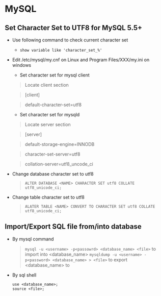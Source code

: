 # MySQL
## Set Character Set to UTF8 for MySQL 5.5+
* Use following command to check current character set
    * `show variable like 'character_set_%'` 
* Edit /etc/mysql/my.cnf on Linux and Program Files/XXX/my.ini on windows
    * Set character set for mysql client
    > Locate client section
    
    > [client]
    
    > default-character-set=utf8
    
    * Set character set for mysqld
    > Locate server section
    
    > [server]
    
    > default-storage-engine=INNODB
    
    > character-set-server=utf8
    
    > collation-server=utf8_uncode_ci
    
* Change database character set to utf8
    > `ALTER DATABASE <NAME> CHARACTER SET utf8 COLLATE utf8_unicode_ci;` 
    
* Change table character set to utf8
    > `ALATER TABLE <NAME> CONVERT TO CHARACTER SET utf8 COLLATE utf8_unicode_ci;`
## Import/Export SQL file from/into database
* By mysql command
    > `mysql -u <username> -p<passowrd> <database_name> <file>` to import <file> into <database_name>
    > `mysqldump -u <username> -p<password> <database_name> > <file>` to export <database_name> to <file>
* By sql shell
    ```
    use <database_name>;
    source <file>;
    ```
